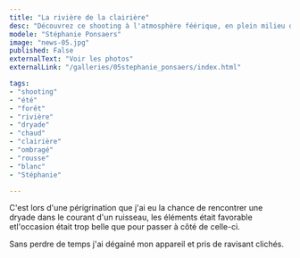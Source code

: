 ```yaml
---
title: "La rivière de la clairière"
desc: "Découvrez ce shooting à l'atmosphère féérique, en plein milieu d'un ruisseau par une belle journée d'été."
modele: "Stéphanie Ponsaers"
image: "news-05.jpg"
published: False
externalText: "Voir les photos"
externalLink: "/galleries/05stephanie_ponsaers/index.html"

tags:
- "shooting"
- "été"
- "forêt"
- "rivière"
- "dryade"
- "chaud"
- "clairière"
- "ombragé"
- "rousse"
- "blanc"
- "Stéphanie"

---
```

C'est lors d'une périgrination que j'ai eu la chance de rencontrer une dryade dans le courant d'un ruisseau, les éléments était favorable etl'occasion était trop belle que pour passer à côté de celle-ci.

Sans perdre de temps j'ai dégainé mon appareil et pris de ravisant clichés.

